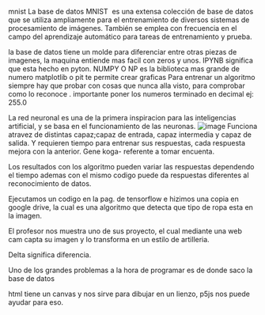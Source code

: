 
mnist 
La base de datos MNIST ​ es una extensa colección de base de datos que se utiliza ampliamente para el entrenamiento de diversos sistemas de procesamiento de imágenes.​​ 
También se emplea con frecuencia en el campo del aprendizaje automático para tareas de entrenamiento y prueba.​

la base de datos tiene un molde para diferenciar entre otras piezas de imagenes, la maquina entiende mas facil con zeros y unos.
IPYNB significa que esta hecho en pyton.
NUMPY O NP es la biblioteca mas grande de numero
matplotlib o pit te permite crear graficas
Para entrenar un algoritmo siempre hay que probar con cosas que nunca alla visto, para comprobar como lo reconoce .
importante poner los numeros terminado en decimal ej: 255.0

La red neuronal es una de la primera inspiracion para las inteligencias artificial, y se basa en el funcionamiento de las neuronas.
![image](https://github.com/Juanitaliano/audiv027-2024-1/assets/163590978/71de45dd-c2d5-4f80-a737-308d4281f480)
Funciona atravez de distintas capaz;capaz de entrada, capaz intermedia y capaz de salida.
Y requieren tiempo para entrenar sus respuestas, cada respuesta mejora con la anterior.
Gene koga- referente a tomar encuenta.

Los resultados con los algoritmo pueden variar las respuestas dependendo el tiempo ademas con el mismo codigo puede da respuestas diferentes al reconocimiento de datos.

Ejecutamos un codigo en la pag. de tensorflow e hizimos una copia en google drive, la cual es una algoritmo que detecta que tipo de ropa esta en la imagen.

El profesor nos muestra uno de sus proyecto, el cual mediante una web cam capta su imagen y lo transforma en un estilo de artilleria.

Delta significa diferencia.

Uno de los grandes problemas a la hora de programar es de donde saco la base de datos

html tiene un canvas y nos sirve para dibujar en un lienzo, p5js nos puede ayudar para eso.


